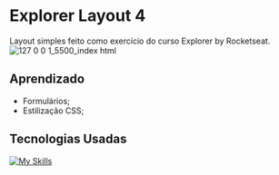 # Explorer Layout 4
Layout simples feito como exercício do curso Explorer by Rocketseat.
![127 0 0 1_5500_index html](https://github.com/gabrielscoti42/GitFav/assets/91392840/7fbc8467-c788-4981-9bb0-026f43823cce)

## Aprendizado
- Formulários;
- Estilização CSS;

## Tecnologias Usadas
[![My Skills](https://skillicons.dev/icons?i=html,css)](https://skillicons.dev)